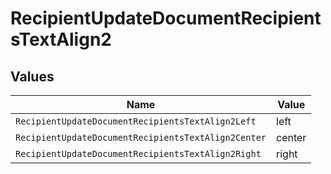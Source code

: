 # RecipientUpdateDocumentRecipientsTextAlign2


## Values

| Name                                                | Value                                               |
| --------------------------------------------------- | --------------------------------------------------- |
| `RecipientUpdateDocumentRecipientsTextAlign2Left`   | left                                                |
| `RecipientUpdateDocumentRecipientsTextAlign2Center` | center                                              |
| `RecipientUpdateDocumentRecipientsTextAlign2Right`  | right                                               |